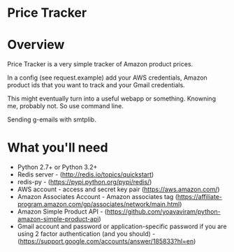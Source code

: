 Price Tracker
=========================

Overview
=========================

Price Tracker is a very simple tracker of Amazon product prices.

In a config (see request.example) add your AWS credentials, Amazon product ids that you want to track and your Gmail credentials. 

This might eventually turn into a useful webapp or something. Knowning me, probably not. So use command line. 

Sending g-emails with smtplib.

What you'll need
==========================

* Python 2.7+ or Python 3.2+
* Redis server - (http://redis.io/topics/quickstart)
* redis-py - (https://pypi.python.org/pypi/redis/)
* AWS account - access and secret key pair (https://aws.amazon.com/)
* Amazon Associates Account - Amazon associates tag (https://affiliate-program.amazon.com/gp/associates/network/main.html)
* Amazon Simple Product API - (https://github.com/yoavaviram/python-amazon-simple-product-api)
* Gmail account and password or application-specific password if you are using 2 factor authentication (and you should) - (https://support.google.com/accounts/answer/185833?hl=en)